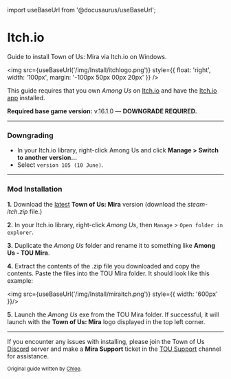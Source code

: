 import useBaseUrl from '@docusaurus/useBaseUrl';

# Itch.io
Guide to install Town of Us: Mira via Itch.io on Windows.

<img src={useBaseUrl('/img/Install/itchlogo.png')}   style={{ float: 'right', width: '100px', margin: '-100px 50px 00px 20px' }}
/>

This guide requires that you own *Among Us* on [Itch.io](https://innersloth.itch.io/among-us) and have the [Itch.io app](https://itch.io/app) installed.

**Required base game version:** v.16.1.0 — **DOWNGRADE REQUIRED.**
***
### Downgrading

* In your Itch.io library, right-click Among Us and click **Manage > Switch to another version...**
* Select `version 105 (10 June)`.

***

### Mod Installation

**1.** Download the [latest](https://github.com/AU-Avengers/TOU-Mira/releases/latest) **Town of Us: Mira** version (download the  *steam-itch.zip* file.)

**2.** In your Itch.io library, right-click *Among Us*, then `Manage` > `Open folder in  explorer`.

**3.** Duplicate the *Among Us* folder and rename it to something like **Among Us - TOU Mira**. 

**4.** Extract the contents of the .zip file you downloaded and copy the contents. Paste the files into the TOU Mira folder. It should look like this example:

<img src={useBaseUrl('/img/Install/miraitch.png')} style={{  width: '600px' }}/>

**5.** Launch the *Among Us* exe from the TOU Mira folder. If successful, it will launch with the **Town of Us: Mira** logo displayed in the top left corner.

***
If you encounter any issues with installing, please join the Town of Us [Discord](https://discord.gg/ugyc4EVUYZ) server and make a **Mira Support** ticket in the [TOU Support](https://discord.com/channels/890249154402586734/900986905154453504) channel for assistance.

<sub>Original guide written by [Chloe](https://totallychloe.carrd.co/).</sub>
